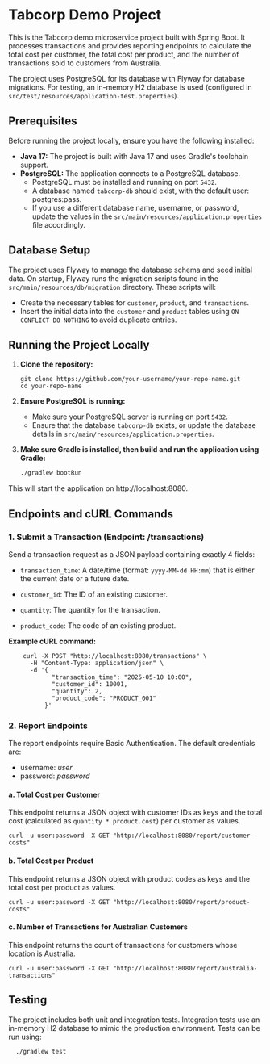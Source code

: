 # Tabcorp Demo Project

This is the Tabcorp demo microservice project built with Spring Boot. It processes transactions and provides reporting endpoints to calculate the total cost per customer, the total cost per product, and the number of transactions sold to customers from Australia.

The project uses PostgreSQL for its database with Flyway for database migrations. For testing, an in-memory H2 database is used (configured in `src/test/resources/application-test.properties`).

## Prerequisites

Before running the project locally, ensure you have the following installed:

- **Java 17:** The project is built with Java 17 and uses Gradle's toolchain support.
- **PostgreSQL:** The application connects to a PostgreSQL database.
    - PostgreSQL must be installed and running on port `5432`.
    - A database named `tabcorp-db` should exist, with the default user: postgres:pass.
    - If you use a different database name, username, or password, update the values in the `src/main/resources/application.properties` file accordingly.

## Database Setup

The project uses Flyway to manage the database schema and seed initial data. On startup, Flyway runs the migration scripts found in the `src/main/resources/db/migration` directory. These scripts will:

- Create the necessary tables for `customer`, `product`, and `transactions`.
- Insert the initial data into the `customer` and `product` tables using `ON CONFLICT DO NOTHING` to avoid duplicate entries.

## Running the Project Locally

1. **Clone the repository:**
   ```
   git clone https://github.com/your-username/your-repo-name.git
   cd your-repo-name
   ```

2. **Ensure PostgreSQL is running:**
   - Make sure your PostgreSQL server is running on port `5432`.
   - Ensure that the database `tabcorp-db` exists, or update the database details in `src/main/resources/application.properties`.


3. **Make sure Gradle is installed, then build and run the application using Gradle:**
    ```bash
    ./gradlew bootRun
   ```

This will start the application on http://localhost:8080.

## Endpoints and cURL Commands
### 1. Submit a Transaction (Endpoint: /transactions)
   Send a transaction request as a JSON payload containing exactly 4 fields:

- `transaction_time`: A date/time (format: `yyyy-MM-dd HH:mm`) that is either the current date or a future date.

- `customer_id`: The ID of an existing customer.

- `quantity`: The quantity for the transaction.

- `product_code`: The code of an existing product.

**Example cURL command:**
```declarative
    curl -X POST "http://localhost:8080/transactions" \
      -H "Content-Type: application/json" \
      -d '{
            "transaction_time": "2025-05-10 10:00",
            "customer_id": 10001,
            "quantity": 2,
            "product_code": "PRODUCT_001"
          }'
```

### 2. Report Endpoints
   The report endpoints require Basic Authentication. The default credentials are:
   - username: *user*
   - password: *password*

#### a. Total Cost per Customer
This endpoint returns a JSON object with customer IDs as keys and the total cost (calculated as `quantity * product.cost`) per customer as values.
```declarative
curl -u user:password -X GET "http://localhost:8080/report/customer-costs"
```

#### b. Total Cost per Product
This endpoint returns a JSON object with product codes as keys and the total cost per product as values.
```declarative
curl -u user:password -X GET "http://localhost:8080/report/product-costs"
```

#### c. Number of Transactions for Australian Customers
This endpoint returns the count of transactions for customers whose location is Australia.
```declarative
curl -u user:password -X GET "http://localhost:8080/report/australia-transactions"
```

## Testing
The project includes both unit and integration tests. Integration tests use an in-memory H2 database to mimic the production environment. 
Tests can be run using:
```bash
  ./gradlew test